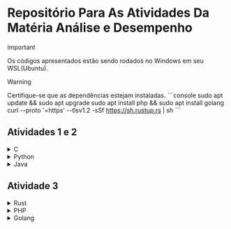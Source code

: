 # Repositório Para As Atividades Da Matéria Análise e Desempenho

> [!IMPORTANT]
> Os códigos apresentados estão sendo rodados no Windows em seu WSL(Ubuntu).

> [!WARNING]
> Certifique-se que as dependências estejam instaladas.
> ´´´console 
> sudo apt update && sudo apt upgrade
> sudo apt install php && sudo apt install golang
> curl --proto '=https' --tlsv1.2 -sSf https://sh.rustup.rs | sh
>´´´

## Atividades 1 e 2
<details>
<summary>C</summary>
```console
cd C && gcc -o main main.c
```
</details>
<details>
<summary>Python</summary>
```bash
cd python && python main.py
```
</details>

<details>
<summary>Java</summary> 
```sh
cd java/src && javac Main.java LinkedList.java && java Main
```
</details>

## Atividade 3 
<details>
<summary>Rust</summary>
</details>
<details>
<summary>PHP</summary>
</details>
<details>
<summary>Golang</summary> 
</details>